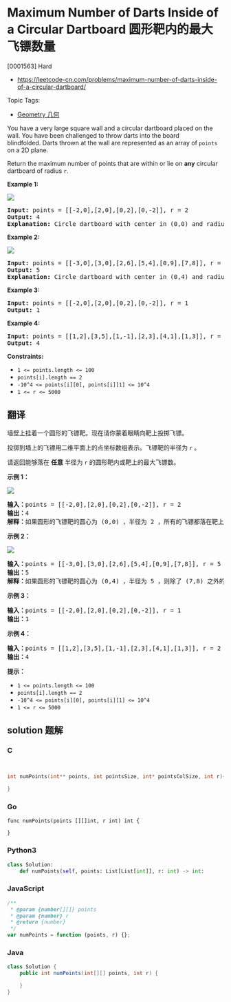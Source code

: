 # Maximum Number of Darts Inside of a Circular Dartboard 圆形靶内的最大飞镖数量

[0001563] Hard

- https://leetcode-cn.com/problems/maximum-number-of-darts-inside-of-a-circular-dartboard/

Topic Tags:

- [Geometry 几何](https://leetcode-cn.com/tag/geometry/)

You have a very large square wall and a circular dartboard placed on the wall. You have been challenged to throw darts into the board blindfolded. Darts thrown at the wall are represented as an array of `points` on a 2D plane.

Return the maximum number of points that are within or lie on **any** circular dartboard of radius `r`.

**Example 1:**

![](https://assets.leetcode.com/uploads/2020/04/29/sample_1_1806.png)

<pre><strong>Input:</strong> points = [[-2,0],[2,0],[0,2],[0,-2]], r = 2
<strong>Output:</strong> 4
<strong>Explanation:</strong> Circle dartboard with center in (0,0) and radius = 2 contain all points.
</pre>

**Example 2:**

**![](https://assets.leetcode.com/uploads/2020/04/29/sample_2_1806.png)**

<pre><strong>Input:</strong> points = [[-3,0],[3,0],[2,6],[5,4],[0,9],[7,8]], r = 5
<strong>Output:</strong> 5
<strong>Explanation:</strong> Circle dartboard with center in (0,4) and radius = 5 contain all points except the point (7,8).
</pre>

**Example 3:**

<pre><strong>Input:</strong> points = [[-2,0],[2,0],[0,2],[0,-2]], r = 1
<strong>Output:</strong> 1
</pre>

**Example 4:**

<pre><strong>Input:</strong> points = [[1,2],[3,5],[1,-1],[2,3],[4,1],[1,3]], r = 2
<strong>Output:</strong> 4
</pre>

**Constraints:**

- `1 <= points.length <= 100`
- `points[i].length == 2`
- `-10^4 <= points[i][0], points[i][1] <= 10^4`
- `1 <= r <= 5000`

## 翻译

墙壁上挂着一个圆形的飞镖靶。现在请你蒙着眼睛向靶上投掷飞镖。

投掷到墙上的飞镖用二维平面上的点坐标数组表示。飞镖靶的半径为 `r` 。

请返回能够落在 **任意** 半径为 `r` 的圆形靶内或靶上的最大飞镖数。

**示例 1：**

![](https://assets.leetcode-cn.com/aliyun-lc-upload/uploads/2020/05/16/sample_1_1806.png)

<pre><strong>输入：</strong>points = [[-2,0],[2,0],[0,2],[0,-2]], r = 2
<strong>输出：</strong>4
<strong>解释：</strong>如果圆形的飞镖靶的圆心为 (0,0) ，半径为 2 ，所有的飞镖都落在靶上，此时落在靶上的飞镖数最大，值为 4 。
</pre>

**示例 2：**

**![](https://assets.leetcode-cn.com/aliyun-lc-upload/uploads/2020/05/16/sample_2_1806.png)**

<pre><strong>输入：</strong>points = [[-3,0],[3,0],[2,6],[5,4],[0,9],[7,8]], r = 5
<strong>输出：</strong>5
<strong>解释：</strong>如果圆形的飞镖靶的圆心为 (0,4) ，半径为 5 ，则除了 (7,8) 之外的飞镖都落在靶上，此时落在靶上的飞镖数最大，值为 5 。</pre>

**示例 3：**

<pre><strong>输入：</strong>points = [[-2,0],[2,0],[0,2],[0,-2]], r = 1
<strong>输出：</strong>1
</pre>

**示例 4：**

<pre><strong>输入：</strong>points = [[1,2],[3,5],[1,-1],[2,3],[4,1],[1,3]], r = 2
<strong>输出：</strong>4
</pre>

**提示：**

- `1 <= points.length <= 100`
- `points[i].length == 2`
- `-10^4 <= points[i][0], points[i][1] <= 10^4`
- `1 <= r <= 5000`

## solution 题解

### C

```c


int numPoints(int** points, int pointsSize, int* pointsColSize, int r){

}
```

### Go

```golang
func numPoints(points [][]int, r int) int {

}
```

### Python3

```python
class Solution:
    def numPoints(self, points: List[List[int]], r: int) -> int:
```

### JavaScript

```javascript
/**
 * @param {number[][]} points
 * @param {number} r
 * @return {number}
 */
var numPoints = function (points, r) {};
```

### Java

```java
class Solution {
    public int numPoints(int[][] points, int r) {

    }
}
```
